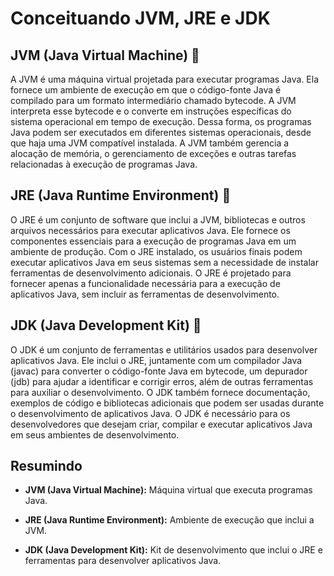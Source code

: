 # Conceituando JVM, JRE e JDK

## JVM (Java Virtual Machine) 🌼

A JVM é uma máquina virtual projetada para executar programas Java. Ela fornece um ambiente de execução em que o código-fonte Java é compilado para um formato intermediário chamado bytecode. 
A JVM interpreta esse bytecode e o converte em instruções específicas do sistema operacional em tempo de execução. Dessa forma, os programas Java podem ser executados em diferentes sistemas operacionais, 
desde que haja uma JVM compatível instalada. A JVM também gerencia a alocação de memória, o gerenciamento de exceções e outras tarefas relacionadas à execução de programas Java.

## JRE (Java Runtime Environment) 🌷

O JRE é um conjunto de software que inclui a JVM, bibliotecas e outros arquivos necessários para executar aplicativos Java. 
Ele fornece os componentes essenciais para a execução de programas Java em um ambiente de produção. Com o JRE instalado, os usuários finais podem executar aplicativos Java em seus sistemas sem a necessidade
de instalar ferramentas de desenvolvimento adicionais. O JRE é projetado para fornecer apenas a funcionalidade necessária para a execução de aplicativos Java, sem incluir as ferramentas de desenvolvimento.

## JDK (Java Development Kit) 🌹

O JDK é um conjunto de ferramentas e utilitários usados para desenvolver aplicativos Java. Ele inclui o JRE, juntamente com um compilador Java (javac) para converter o
código-fonte Java em bytecode, um depurador (jdb) para ajudar a identificar e corrigir erros, além de outras ferramentas para auxiliar o desenvolvimento. O JDK também fornece documentação, exemplos de código e 
bibliotecas adicionais que podem ser usadas durante o desenvolvimento de aplicativos Java. O JDK é necessário para os desenvolvedores que desejam criar, compilar e executar aplicativos Java em seus ambientes de desenvolvimento.

## Resumindo

- **JVM (Java Virtual Machine):** Máquina virtual que executa programas Java.

- **JRE (Java Runtime Environment):** Ambiente de execução que inclui a JVM.

- **JDK (Java Development Kit):** Kit de desenvolvimento que inclui o JRE e ferramentas para desenvolver aplicativos Java.
